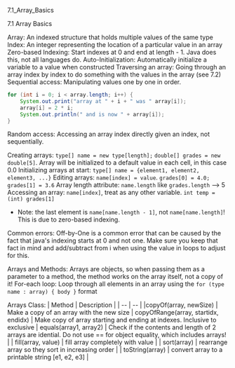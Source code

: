 7.1_Array_Basics

7.1 Array Basics

Array: An indexed structure that holds multiple values of the same type
Index: An integer representing the location of a particular value in an array
Zero-based Indexing: Start indexes at 0 and end at length - 1. Java does this, not all languages do.
Auto-Initialization: Automatically initialize a variable to a value when constructed
Traversing an array: Going through an array index by index to do something with the values in the array (see 7.2)
Sequential access: Manipulating values one by one in order.
```java
for (int i = 0; i < array.length; i++) {
	System.out.print("array at " + i + " was " array[i]);
	array[i] = 2 * i;
	System.out.println(" and is now " + array[i]);
}
```
Random access: Accessing an array index directly given an index, not sequentially.

Creating arrays: `type[] name = new type[length];`
`double[] grades = new double[5]`. Array will be initialized to a default value in each cell, in this case 0.0
Initializing arrays at start: `type[] name = {element1, element2, element3, ...}`
Editing arrays: `name[index] = value`. `grades[0] = 4.0; grades[1] = 3.6`
Array length attribute: `name.length` like `grades.length` --> 5
Accessing an array: `name[index]`, treat as any other variable. `int temp = (int) grades[1]`
- Note: the last element is `name[name.length - 1]`, not `name[name.length]`! This is due to zero-based indexing.

Common errors: Off-by-One is a common error that can be caused by the fact that java's indexing starts at 0 and not one. Make sure you keep that fact in mind and add/subtract from i when using the value in loops to adjust for this.

Arrays and Methods: Arrays are objects, so when passing them as a parameter to a method, the method works on the array itself, not a copy of it!
For-each loop: Loop through all elements in an array using the `for (type name : array) { body }` format

Arrays Class:
| Method | Description |
| -- | -- |
|copyOf(array, newSize) | Make a copy of an array with the new size
| copyOfRange(array, startidx, endidx) | Make copy of array starting and ending at indexes. Inclusive to exclusive
| equals(array1, array2) | Check if the contents and length of 2 arrays are idential. Do not use == for object equality, which includes arrays! |
| fill(array, value) | fill array completely with value |
| sort(array) | rearrange array so they sort in increasing order |
| toString(array) | convert array to a printable string [e1, e2, e3] |